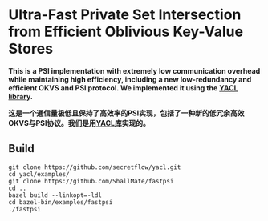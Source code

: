 # Ultra-Fast Private Set Intersection from Efficient Oblivious Key-Value Stores

**This is a PSI implementation with extremely low communication overhead while maintaining high efficiency, including a new low-redundancy and efficient OKVS and PSI protocol. We implemented it using the [YACL library](https://github.com/secretflow/yacl).**

**这是一个通信量极低且保持了高效率的PSI实现，包括了一种新的低冗余高效OKVS与PSI协议。我们是用[YACL库](https://github.com/secretflow/yacl)实现的。**

## Build
```
git clone https://github.com/secretflow/yacl.git
cd yacl/examples/
git clone https://github.com/ShallMate/fastpsi
cd ..
bazel build --linkopt=-ldl
cd bazel-bin/examples/fastpsi
./fastpsi
```
